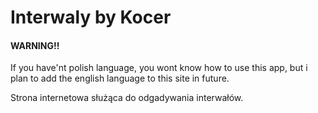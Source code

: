 # Interwaly by Kocer
#### WARNING!!
If you have'nt polish language, you wont know how to use this app,
but i plan to add the english language to this site in future.

Strona internetowa służąca do odgadywania interwałów.
